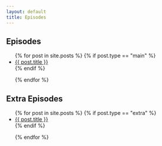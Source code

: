 ```yaml
---
layout: default
title: Episodes
---
```

<div class = "episodes">

<h2> Episodes </h2>
<ul>
{% for post in site.posts %}    
    {% if post.type == "main" %}
        <li>
            <a href="{{ site.baseurl }}{{ post.url }}"> {{ post.title }} </a>
        </li>
    {% endif %}

{% endfor %}
</ul>

<h2> Extra Episodes </h2>
<ul>
{% for post in site.posts %}    
    {% if post.type == "extra" %}
        <li>
            <a href="{{ site.baseurl }}{{ post.url }}"> {{ post.title }} </a>
        </li>
    {% endif %}

{% endfor %}
</ul>
</div> 